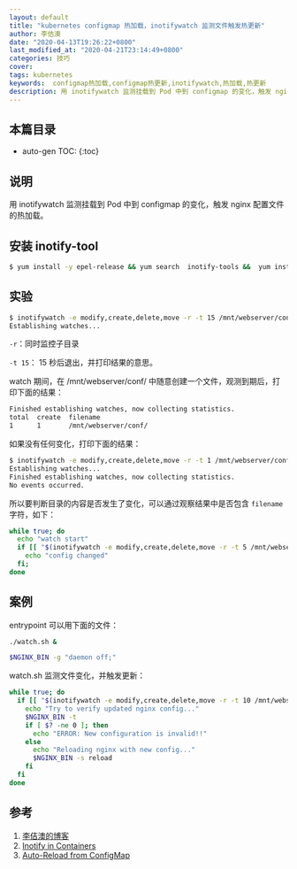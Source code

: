 ```yaml
---
layout: default
title: "kubernetes configmap 热加载，inotifywatch 监测文件触发热更新"
author: 李佶澳
date: "2020-04-13T19:26:22+0800"
last_modified_at: "2020-04-21T23:14:49+0800"
categories: 技巧
cover:
tags: kubernetes
keywords:  configmap热加载,configmap热更新,inotifywatch,热加载,热更新
description: 用 inotifywatch 监测挂载到 Pod 中到 configmap 的变化，触发 nginx 配置文件的热加载
---
```


## 本篇目录

* auto-gen TOC:
{:toc}

## 说明

用 inotifywatch 监测挂载到 Pod 中到 configmap 的变化，触发 nginx 配置文件的热加载。

## 安装 inotify-tool

```sh
$ yum install -y epel-release && yum search  inotify-tools &&  yum install -y inotify-tools
```

## 实验

```sh
$ inotifywatch -e modify,create,delete,move -r -t 15 /mnt/webserver/conf   2>&1
Establishing watches...
```

`-r`：同时监控子目录

`-t 15`： 15 秒后退出，并打印结果的意思。

watch 期间，在 /mnt/webserver/conf/ 中随意创建一个文件，观测到期后，打印下面的结果：

```sh
Finished establishing watches, now collecting statistics.
total  create  filename
1      1       /mnt/webserver/conf/
```

如果没有任何变化，打印下面的结果：

```sh
$ inotifywatch -e modify,create,delete,move -r -t 1 /mnt/webserver/conf   2>&1
Establishing watches...
Finished establishing watches, now collecting statistics.
No events occurred.
```

所以要判断目录的内容是否发生了变化，可以通过观察结果中是否包含 `filename` 字符，如下：

```sh
while true; do
  echo "watch start"
  if [[ "$(inotifywatch -e modify,create,delete,move -r -t 5 /mnt/webserver/conf 2>&1)" =~ filename ]]; then
    echo "config changed"
  fi;
done
```

## 案例

entrypoint 可以用下面的文件：

```sh
./watch.sh &

$NGINX_BIN -g "daemon off;"
```

watch.sh 监测文件变化，并触发更新：

```sh
while true; do
  if [[ "$(inotifywatch -e modify,create,delete,move -r -t 10 /mnt/webserver/conf 2>&1)" =~ filename ]]; then
    echo "Try to verify updated nginx config..."
    $NGINX_BIN -t
    if [ $? -ne 0 ]; then
      echo "ERROR: New configuration is invalid!!"
    else
      echo "Reloading nginx with new config..."
      $NGINX_BIN -s reload
    fi
  fi
done
```

## 参考

1. [李佶澳的博客][1]
2. [Inotify in Containers][2]
3. [Auto-Reload from ConfigMap][3]

[1]: https://www.lijiaocn.com "李佶澳的博客"
[2]: https://william-yeh.net/post/2019/06/inotify-in-containers/ "Inotify in Containers"
[3]: https://william-yeh.net/post/2019/06/autoreload-from-configmap/ "Auto-Reload from ConfigMap"
